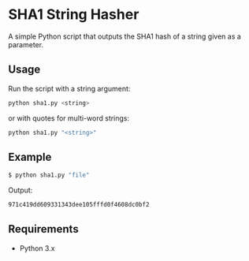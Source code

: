 # SHA1 String Hasher

A simple Python script that outputs the SHA1 hash of a string given as a parameter.

## Usage

Run the script with a string argument:

```sh
python sha1.py <string>
```

or with quotes for multi-word strings:

```sh
python sha1.py "<string>"
```

## Example

```sh
$ python sha1.py "file"
```

Output:

```sh
971c419dd609331343dee105fffd0f4608dc0bf2
```

## Requirements

- Python 3.x
